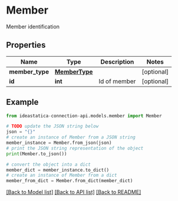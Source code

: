 # Member

Member identification

## Properties

Name | Type | Description | Notes
------------ | ------------- | ------------- | -------------
**member_type** | [**MemberType**](MemberType.md) |  | [optional] 
**id** | **int** | Id of member | [optional] 

## Example

```python
from ideastatica-connection-api.models.member import Member

# TODO update the JSON string below
json = "{}"
# create an instance of Member from a JSON string
member_instance = Member.from_json(json)
# print the JSON string representation of the object
print(Member.to_json())

# convert the object into a dict
member_dict = member_instance.to_dict()
# create an instance of Member from a dict
member_from_dict = Member.from_dict(member_dict)
```
[[Back to Model list]](../README.md#documentation-for-models) [[Back to API list]](../README.md#documentation-for-api-endpoints) [[Back to README]](../README.md)



